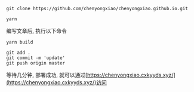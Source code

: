 ```shell
git clone https://github.com/chenyongxiao/chenyongxiao.github.io.git

yarn
```

编写文章后, 执行以下命令

```shell
yarn build

git add .
git commit -m 'update'
git push origin master
```

等待几分钟, 部署成功, 就可以通过[https://chenyongxiao.cxkyyds.xyz/](https://chenyongxiao.cxkyyds.xyz/)访问
